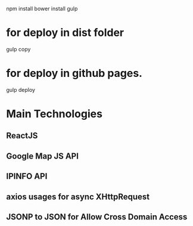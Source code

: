 npm install
bower install 
gulp 




# for deploy in dist folder
gulp copy 

# for deploy in github pages.
gulp deploy

# Main Technologies
## ReactJS

## Google Map JS API 

## IPINFO API 

## axios usages for async XHttpRequest

## JSONP to JSON for Allow Cross Domain Access

